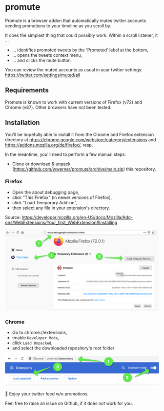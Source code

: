 # promute
Promute is a browser addon that automatically mutes twitter accounts sending promotions to your timeline as you scroll by.

It does the simplest thing that could possibly work.
Within a scroll listener, it ...
* ... identifies promoted tweets by the 'Promoted' label at the bottom,
* ... opens the tweets context menu,
* ... and clicks the mute button

You can review the muted accounts as usual in your twitter settings: https://twitter.com/settings/muted/all

## Requirements

Promute is known to work with current versions of Firefox (v72) and Chrome (v87). Other browsers have not been tested.

## Installation

You'll be hopefully able to install it from the Chrome and Firefox extension directory at 
https://chrome.google.com/webstore/category/extensions and https://addons.mozilla.org/de/firefox/, resp.

In the meantime, you'll need to perform a few manual steps.

* Clone or download & unpack (https://github.com/wwerner/promute/archive/main.zip) this repository.


### Firefox

* Open the about:debugging page, 
* click "This Firefox" (in newer versions of Firefox), 
* click "Load Temporary Add-on", 
* then select any file in your extension's directory.

Source: https://developer.mozilla.org/en-US/docs/Mozilla/Add-ons/WebExtensions/Your_first_WebExtension#Installing

![Install Firefox Extension](doc/install-manually-ff.png "Install Firefox Extension")

### Chrome


* Go to chrome://extensions,
* enable `Developer Mode`,
* click `Load Unpacked`,
* and select the downloaded repository's root folder

![Install Chrome Extension](doc/install-manually-ch.png "Install Chrome Extension")

🥳 Enjoy your twitter feed w/o promotions.

Feel free to raise an issue on Github, if it does not work for you.

